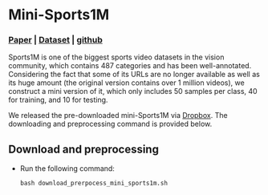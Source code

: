 # Mini-Sports1M

### [Paper](https://cs.stanford.edu/people/karpathy/deepvideo/deepvideo_cvpr2014.pdf) | [Dataset](https://cs.stanford.edu/people/karpathy/deepvideo/) | [github](https://github.com/gtoderici/sports-1m-dataset/)


Sports1M is one of the biggest sports video datasets in the vision community, which contains 487 categories and has been well-annotated. Considering the fact that some of its URLs are no longer available as well as its huge amount (the original version contains over 1 million videos), we construct a mini version of it, which only includes 50 samples per class, 40 for training, and 10 for testing. 

We released the pre-downloaded mini-Sports1M via [Dropbox](https://www.dropbox.com/scl/fo/6j05er1hlxndt1z9h3t4q/h?dl=0&rlkey=mzk5tlyx87e5gfbi4qcgtmv3e). The downloading and preprocessing command is provided below.

## Download and preprocessing

- Run the following command: 
    ```
    bash download_prerpocess_mini_sports1m.sh
    ```